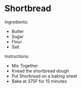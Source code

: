 # Shortbread

Ingredients:
* Butter
* Sugar
* Flour
* Salt

Instructions:
* Mix Together
* Knead the shortbread dough
* Put Shorbread on a baking sheet
* Bake at 375F for 15 minutes
